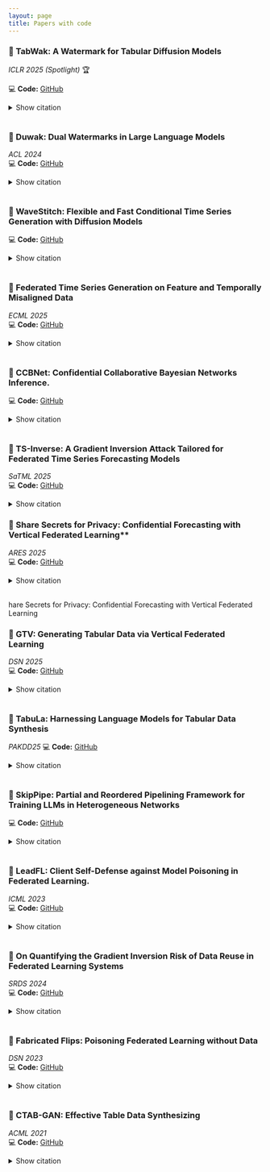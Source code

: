 ```yaml
---
layout: page
title: Papers with code
---
```


<a name="top"></a> 



### 📄 TabWak: A Watermark for Tabular Diffusion Models
*ICLR 2025 (Spotlight)*  🏆

💻 **Code:** [GitHub](https://github.com/chaoyitud/TabWak)  
 <details><summary>Show citation</summary>
```bibtex
@inproceedings{zhu2025tabwak,
  title={TabWak: A Watermark for Tabular Diffusion Models},
  author={Zhu, Chaoyi and Tang, Jiayi and Galjaard, Jeroen M. and Chen, Pin-Yu and Birke, Robert and Bos, Cornelis and Chen, Lydia Y.},
  booktitle={International Conference on Learning Representations},
  year={2025},
  note={Spotlight}
}
```
</details>

<br>


### 📄 Duwak: Dual Watermarks in Large Language Models  
*ACL 2024*  
💻 **Code:** [GitHub](https://github.com/chaoyitud/Dual-Watermarks)
<details>
<summary>Show citation</summary>
```bibtex
@inproceedings{duwak2024,
  title={Duwak: Dual Watermarks in Large Language Models},
  author={},
  booktitle={Annual Meeting of the Association for Computational Linguistics},
  year={2024}
}
```
</details>

<br>

### 📄 WaveStitch: Flexible and Fast Conditional Time Series Generation with Diffusion Models 
💻 **Code:** [GitHub](https://github.com/adis98/HierarchicalTS)  
<details>
<summary>Show citation</summary>
```bibtex
@article{shankar2025wavestitch,
  title={WaveStitch: Flexible and Fast Conditional Time Series Generation with Diffusion Models},
  author={Shankar, A. and Chen, Lydia Y. and van Deursen, A. and Hai, R.},
  journal={CoRR},
  volume={abs/2503.06231},
  year={2025}
}
```
</details>
<br>


### 📄 Federated Time Series Generation on Feature and Temporally Misaligned Data  
*ECML 2025*  
💻 **Code:** [GitHub](https://github.com/soizhiwen/FedTDD)  
<details>
<summary>Show citation</summary>
```bibtex
@inproceedings{fedtdd2025,
  title={Federated Time Series Generation on Feature and Temporally Misaligned Data},
  author={},
  booktitle={European Conference on Machine Learning and Principles and Practice of Knowledge Discovery in Databases},
  year={2025}
}
```
</details>
<br>

### 📄 CCBNet: Confidential Collaborative Bayesian Networks Inference. 
💻 **Code:** [GitHub](https://github.com/adis98/STV)  
<details>
<summary>Show citation</summary>
```bibtex
@inproceedings{Malan25FCCCBNet,
  title={CCBNet: Confidential Collaborative Bayesian Networks Inference},
  author={Abele Malan and
                  J{\'{e}}r{\'{e}}mie Decouchant and
                  Thiago Guzella and
                  Lydia Y. Chen},
  booktile={Finacnail Crypto and Data Engineering},
  year={2025}
}
```
</details>
<br>

### 📄 TS-Inverse: A Gradient Inversion Attack Tailored for Federated Time Series Forecasting Models
*SaTML 2025*  
💻 **Code:** [GitHub](https://github.com/Capsar/ts-inverse)  
<details>
<summary>Show citation</summary>
```bibtex
@inproceedings{meijer2025tsinverse,
  title={TS-Inverse: A Gradient Inversion Attack Tailored for Federated Time Series Forecasting Models},
  author={Meijer, C. and Huang, J. and Sharma, S. and Lazovik, E. and Chen, Lydia Y.},
  booktitle={IEEE Conference on Secure and Trustworthy Machine Learning},
  year={2025}
}
```
</details>

### 📄 Share Secrets for Privacy: Confidential Forecasting with Vertical Federated Learning**  
*ARES 2025*  
💻 **Code:** [GitHub](https://github.com/adis98/STV)
<details>
<summary>Show citation</summary>
```bibtex
@inproceedings{Shankar25ARES,
  title={Share Your Secrets for Privacy! Confidential Forecasting with Vertical
                  Federated Learning},
  author={Aditya Shankar and
                  J{\'{e}}r{\'{e}}mie Decouchant and
                  Dimitra Gkorou and
                  Rihan Hai and
                Lydia Y. Chen},
  booktitle={20th International Conference on Availability, Reliability and Security,
  year={2025}
}
```
</details>
<br>

hare Secrets for Privacy: Confidential Forecasting with Vertical Federated Learning

### 📄  GTV: Generating Tabular Data via Vertical Federated Learning
*DSN 2025*  
💻 **Code:** [GitHub](https://github.com/zhao-zilong/gtv)
<details>
<summary>Show citation</summary>
```bibtex
@inproceedings{tv2025,
  title={TV: Generating Tabular Data via Vertical Federated Learning},
  author={},
  booktitle={IEEE/IFIP International Conference on Dependable Systems and Networks},
  year={2025}
}
```
</details>
<br>

### 📄 TabuLa: Harnessing Language Models for Tabular Data Synthesis 
*PAKDD25*
💻 **Code:** [GitHub](https://github.com/zhao-zilong/Tabula)  
<details>
<summary>Show citation</summary>
```bibtex
@inproceedings{tabula2025,
  title={TabuLa: Harnessing Language Models for Tabular Data Synthesis},
  author={},
  booktitle={Pacific-Asia Conference on Knowledge Discovery and Data Mining},
  year={2025}
}
```
</details>
<br>

### 📄 SkipPipe: Partial and Reordered Pipelining Framework for Training LLMs in Heterogeneous Networks  
💻 **Code:** [GitHub](https://github.com/gensyn-ai/skippipe)  
 <details>
<summary>Show citation</summary>
```bibtex
@article{blagoev2025skippipe,
  title={SkipPipe: Partial and Reordered Pipelining Framework for Training LLMs in Heterogeneous Networks},
  author={Blagoev, N. and Chen, Lydia Y. and Ersoy, O.},
  journal={CoRR},
  volume={abs/2502.19913},
  year={2025}
}
```
</details>
<br>





### 📄 LeadFL: Client Self-Defense against Model Poisoning in Federated Learning.
*ICML 2023*  
💻 **Code:** [GitHub](https://github.com/chaoyitud/LeadFL)  
<details>
<summary>Show citation</summary>
```bibtex
@inproceedings{ZhuICML23FL,
  author       = {Chaoyi Zhu and
                  Stefanie Roos and
                  Lydia Y. Chen},
  editor       = {Andreas Krause and
                  Emma Brunskill and
                  Kyunghyun Cho and
                  Barbara Engelhardt and
                  Sivan Sabato and
                  Jonathan Scarlett},
  title        = {LeadFL: Client Self-Defense against Model Poisoning in Federated Learning},
  booktitle    = {International Conference on Machine Learning},
  volume       = {202},
}
```
</details>
<br>


### 📄 On Quantifying the Gradient Inversion Risk of Data Reuse in Federated Learning Systems
*SRDS 2024*  
💻 **Code:** [GitHub](https://github.com/GillHuang-Xtler/CGI_multiserver_inversion)  
<details>
<summary>Show citation</summary>
```bibtex
@inproceedings{huang2024quantifying,
  title={On Quantifying the Gradient Inversion Risk of Data Reuse in Federated Learning Systems},
  author={Huang, J. and Chen, Lydia Y. and Roos, S.},
  booktitle={International Symposium on Reliable Distributed Systems},
  year={2024}
}
```
</details>
<br>


### 📄 Fabricated Flips: Poisoning Federated Learning without Data
*DSN 2023*  
💻 **Code:** [GitHub](https://github.com/GillHuang-Xtler/DFA_untargeted_attack)  
<details>
<summary>Show citation</summary>
```bibtex
@inproceedings{huang2023fabricated,
  title={Fabricated Flips: Poisoning Federated Learning without Data},
  author={Huang, J. and Zhao, Z. and Chen, Lydia Y. and Roos, S.},
  booktitle={Annual IEEE/IFIP International Conference on Dependable Systems and Networks},
  year={2023}
}
```
</details>
<br>

### 📄 CTAB-GAN: Effective Table Data Synthesizing
*ACML 2021*  
💻 **Code:** [GitHub](https://github.com/Team-TUD/CTAB-GAN)  
<details>
<summary>Show citation</summary>
```bibtex
@inproceedings{zhao2021ctabgan,
  title={CTAB-GAN: Effective Table Data Synthesizing},
  author={Zhao, Z. and Kunar, A. and Birke, R. and Chen, Lydia Y.},
  booktitle={Asian Conference on Machine Learning},
  year={2021},
  editor={Balasubramanian, V. N. and Tsang, I. W.}
}
```
</details>

<br>

<!--
Our research themes span in the following areas. 

- [Generative Models](#generative-models)
- [Robust, and Private Learning](#robust-and-private-learning)
- [Federated Learning ](#federated-learning-)
  

# Generative Models<a name="Generative"></a>

While big data is powering up the deep learning models, it is costly and inevitably intrudes privacy to curate such data. Synthetically generated data not only alleviates the cost of collecting data but also overcome the privacy concerns and legislation boundary. How to generate synthetic data that fulfill the requirements of data similarity, analysis utility, privacy and generalization?

We are exploring a wide range of generative models for synthesizing tabular data, ranging from Generative Adversarial Networks (GANs), latent difussion, flow models, and large language models. 
We are also actively collaborating with various industrial partners to explore synthetic data as a privacy-preserving data sharing solution, such as major European energy companies, and finacial companies. 



# Robust, and Private Learning<a name="RPFlearning"></a> 

Artificial intelligence (AI) and machine learning (ML) are ubiquitous in our daily lives in the form of search engines, machine translation, self-driving cars and much more. The prevailing assumptions of existing ML algorithms are that data is neutral and can be freely accessed (without breaching privacy). As a result, the existing algorithms fall short of addressing challenges in realistic scenarios, i.e., against adversarial examples, dirty data, and unreliable execution environments while still preserving data privacy. These issues are further exacerbated by large and distributed learning problems, the data for which is collected over multiple sources and must be computed on distributed nodes.

In this line of research, we are designing robust, privacy-preserving and fair learning algorithms. Topics include:
- Robust Machine Learning: designing learning algorithms that are robust to dirty data inputs.
- Adversarial Attacks and Defenses: designing adversarial attacks and defense mechanisms for deployed deep models.
- Differential private (deep) learning: designing effective differential private ML models with precise accuracy accounting.

<figure>
 <a href="#top">
  <img src="../assets/img/top.png" alt="top" style="float: right;" width="30" height="30">
 </a>
</figure>

# Federated Learning <a name="eLInf"></a> 
Data is constantly generated and collected by edge devices (of the network) to power up today’s AI and ML analyses. With the advancement of algorithmic compression techniques and hardware technology, the ability to train neural networks and run inference on edge devices has gone from myth to reality. Federated learning (FL) is an emerging learning paradigm where distributed edge nodes collaboratively learn the weights of neural networks iteratively without directly sharing data. It is largely unexplored how existing deep learning algorithms can be realized within a FL framework, thereby overcoming network communications and adversarial threats. Moreover, owing to the vast number of available trained models and highly heterogeneous mobile devices, it is no mean feat to identify and deploy the right model for individual edge devices.

In this line of research, we are designing learning algorithms and prototyping system solutions for ML training and inference on distributed edge devices. Topics include:

- Confidential Vertical Learning for Manufacturer: collaborating with the world leading material manufacturers to design confidential vertical federated learning on variety of machine learning models
- Attacks and Defenses in Federated Learning: designing data free model poisoning attacks, gradient inversion attacks, and freerider attacks for various federated learning systems
- Continue Federated Learning and Domain Adaptation: designing federated learning systems that tackle two foundemntal challenges in real life: data continitously evolves through different domains and learning tasks also change over time. 
- Deep Model Inferences on Edge Devices: designing and prototyping an inference engine that can search for optimal models and configurations for edge devices at scale.

<figure>
 <a href="#top">
  <img src="../assets/img/top.png" alt="top" style="float: right;" width="30" height="30">
 </a>
</figure>

-->
